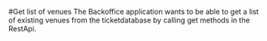 #Get list of venues
The Backoffice application wants to be able to get a list of existing venues
from the ticketdatabase by calling get methods in the RestApi.